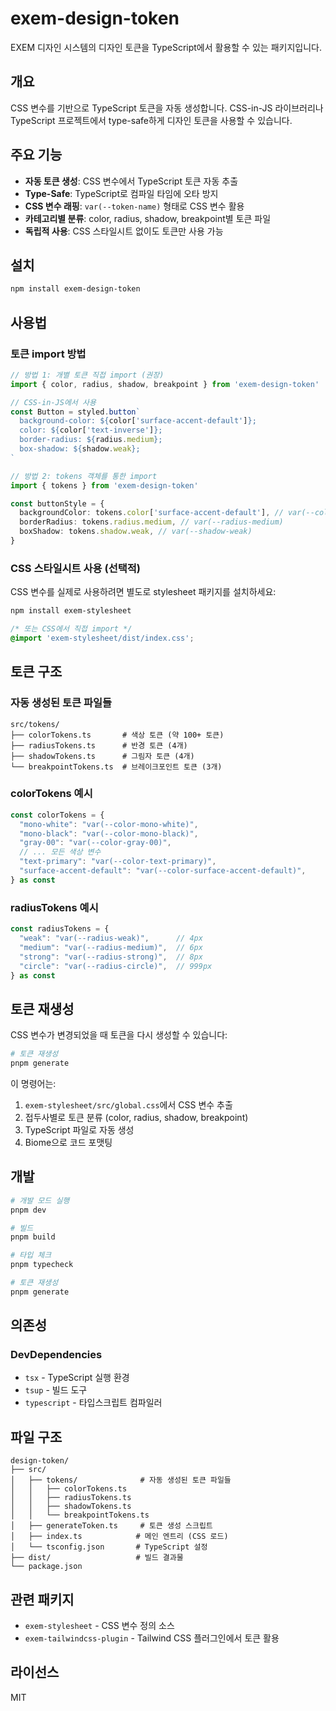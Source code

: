 # exem-design-token

EXEM 디자인 시스템의 디자인 토큰을 TypeScript에서 활용할 수 있는 패키지입니다.

## 개요

CSS 변수를 기반으로 TypeScript 토큰을 자동 생성합니다. CSS-in-JS 라이브러리나 TypeScript 프로젝트에서 type-safe하게 디자인 토큰을 사용할 수 있습니다.

## 주요 기능

- **자동 토큰 생성**: CSS 변수에서 TypeScript 토큰 자동 추출
- **Type-Safe**: TypeScript로 컴파일 타임에 오타 방지  
- **CSS 변수 래핑**: `var(--token-name)` 형태로 CSS 변수 활용
- **카테고리별 분류**: color, radius, shadow, breakpoint별 토큰 파일
- **독립적 사용**: CSS 스타일시트 없이도 토큰만 사용 가능

## 설치

```bash
npm install exem-design-token
```

## 사용법

### 토큰 import 방법

```typescript
// 방법 1: 개별 토큰 직접 import (권장)
import { color, radius, shadow, breakpoint } from 'exem-design-token'

// CSS-in-JS에서 사용
const Button = styled.button`
  background-color: ${color['surface-accent-default']};
  color: ${color['text-inverse']};
  border-radius: ${radius.medium};
  box-shadow: ${shadow.weak};
`

// 방법 2: tokens 객체를 통한 import
import { tokens } from 'exem-design-token'

const buttonStyle = {
  backgroundColor: tokens.color['surface-accent-default'], // var(--color-surface-accent-default)
  borderRadius: tokens.radius.medium, // var(--radius-medium)
  boxShadow: tokens.shadow.weak, // var(--shadow-weak)
}
```

### CSS 스타일시트 사용 (선택적)

CSS 변수를 실제로 사용하려면 별도로 stylesheet 패키지를 설치하세요:

```bash
npm install exem-stylesheet
```

```css
/* 또는 CSS에서 직접 import */
@import 'exem-stylesheet/dist/index.css';
```

## 토큰 구조

### 자동 생성된 토큰 파일들

```
src/tokens/
├── colorTokens.ts       # 색상 토큰 (약 100+ 토큰)
├── radiusTokens.ts      # 반경 토큰 (4개)
├── shadowTokens.ts      # 그림자 토큰 (4개)
└── breakpointTokens.ts  # 브레이크포인트 토큰 (3개)
```

### colorTokens 예시
```typescript
const colorTokens = {
  "mono-white": "var(--color-mono-white)",
  "mono-black": "var(--color-mono-black)",
  "gray-00": "var(--color-gray-00)",
  // ... 모든 색상 변수
  "text-primary": "var(--color-text-primary)",
  "surface-accent-default": "var(--color-surface-accent-default)",
} as const
```

### radiusTokens 예시
```typescript
const radiusTokens = {
  "weak": "var(--radius-weak)",      // 4px
  "medium": "var(--radius-medium)",  // 6px
  "strong": "var(--radius-strong)",  // 8px
  "circle": "var(--radius-circle)",  // 999px
} as const
```

## 토큰 재생성

CSS 변수가 변경되었을 때 토큰을 다시 생성할 수 있습니다:

```bash
# 토큰 재생성
pnpm generate
```

이 명령어는:
1. `exem-stylesheet/src/global.css`에서 CSS 변수 추출
2. 접두사별로 토큰 분류 (color, radius, shadow, breakpoint)
3. TypeScript 파일로 자동 생성
4. Biome으로 코드 포맷팅

## 개발

```bash
# 개발 모드 실행
pnpm dev

# 빌드
pnpm build

# 타입 체크
pnpm typecheck

# 토큰 재생성
pnpm generate
```

## 의존성

### DevDependencies
- `tsx` - TypeScript 실행 환경
- `tsup` - 빌드 도구
- `typescript` - 타입스크립트 컴파일러

## 파일 구조

```
design-token/
├── src/
│   ├── tokens/              # 자동 생성된 토큰 파일들
│   │   ├── colorTokens.ts
│   │   ├── radiusTokens.ts
│   │   ├── shadowTokens.ts
│   │   └── breakpointTokens.ts
│   ├── generateToken.ts     # 토큰 생성 스크립트
│   ├── index.ts            # 메인 엔트리 (CSS 로드)
│   └── tsconfig.json       # TypeScript 설정
├── dist/                   # 빌드 결과물
└── package.json
```

## 관련 패키지

- `exem-stylesheet` - CSS 변수 정의 소스
- `exem-tailwindcss-plugin` - Tailwind CSS 플러그인에서 토큰 활용

## 라이선스

MIT